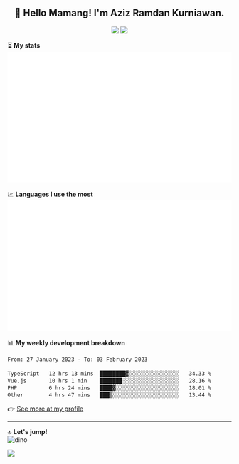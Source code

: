 <h2 align="center">👋 Hello Mamang! I'm Aziz Ramdan Kurniawan.</h2>  
<p align="center">
  <img src="https://komarev.com/ghpvc/?username=azizramdan">
  <img src="https://wakatime.com/badge/user/90056fa0-4c31-4eca-954e-2a3ac05896f9.svg">
</p>
    
⏳ **My stats**  
![](https://raw.githubusercontent.com/azizramdan/github-stats/master/generated/overview.svg#gh-dark-mode-only)

📈 **Languages I use the most**  
![](https://raw.githubusercontent.com/azizramdan/github-stats/master/generated/languages.svg#gh-dark-mode-only)

📊 **My weekly development breakdown**
<!--START_SECTION:waka-->

```text
From: 27 January 2023 - To: 03 February 2023

TypeScript   12 hrs 13 mins  ████████▓░░░░░░░░░░░░░░░░   34.33 %
Vue.js       10 hrs 1 min    ███████░░░░░░░░░░░░░░░░░░   28.16 %
PHP          6 hrs 24 mins   ████▓░░░░░░░░░░░░░░░░░░░░   18.01 %
Other        4 hrs 47 mins   ███▒░░░░░░░░░░░░░░░░░░░░░   13.44 %
```

<!--END_SECTION:waka-->
👉 [See more at my profile](https://wakatime.com/@azizramdan)
***
🔝 **Let's jump!**  
![dino](https://raw.githubusercontent.com/azizramdan/azizramdan/master/dino.gif)  

![](https://hit.yhype.me/github/profile?user_id=27954794)

